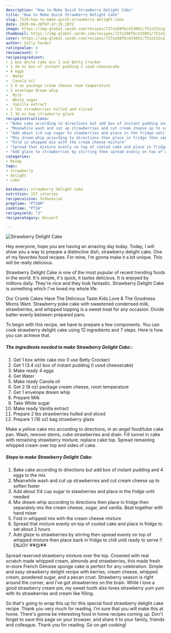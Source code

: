 ```yaml
---
description: "How to Make Quick Strawberry Delight Cake"
title: "How to Make Quick Strawberry Delight Cake"
slug: 7239-how-to-make-quick-strawberry-delight-cake
date: 2020-04-28T07:47:29.207Z
image: https://img-global.cpcdn.com/recipes/727a188fbc433061/751x532cq70/strawberry-delight-cake-recipe-main-photo.jpg
thumbnail: https://img-global.cpcdn.com/recipes/727a188fbc433061/751x532cq70/strawberry-delight-cake-recipe-main-photo.jpg
cover: https://img-global.cpcdn.com/recipes/727a188fbc433061/751x532cq70/strawberry-delight-cake-recipe-main-photo.jpg
author: Sally Farmer
ratingvalue: 4
reviewcount: 5
recipeingredient:
- 1 box white cake mix I use Betty Crocker
- 1 34 oz box of instant pudding I used cheesecake
- 4 eggs
-  Water
-  Canola oil
- 2 8 oz package cream cheese room temperature
- 1 envelope dream whip
-  Milk
-  White sugar
-  Vanilla extract
- 2 lbs strawberries hulled and sliced
- 1 16 oz bag strawberry glaze
recipeinstructions:
- "Bake cake according to directions but add box of instant pudding and 4 eggs to the mix"
- "Meanwhile wash and cut up strawberries and cut cream cheese up to soften faster"
- "Add about 1/4 cup sugar to stawberries and place in the fridge until needed"
- "Mix dream whip according to directions then place in fridge then separately mix the cream cheese, sugar, and vanilla. Beat together with hand mixer"
- "Fold in whipped mix with the cream cheese mixture"
- "Spread that mixture evenly on top of cooled cake and place in fridge to set about 2 hours"
- "Add glaze to strawberries by stirring then spread evenly on top of whipped mixture then place back in fridge to chill until ready to serve !! ENJOY 💗💗😋💗💗"
categories:
- Resep
tags:
- strawberry
- delight
- cake

katakunci: strawberry delight cake
nutrition: 157 calories
recipecuisine: Indonesian
preptime: "PT38M"
cooktime: "PT1H"
recipeyield: "3"
recipecategory: Dessert

---
```



![Strawberry Delight Cake](https://img-global.cpcdn.com/recipes/727a188fbc433061/751x532cq70/strawberry-delight-cake-recipe-main-photo.jpg)

Hey everyone, hope you are having an amazing day today. Today, I will show you a way to prepare a distinctive dish, strawberry delight cake. One of my favorites food recipes. For mine, I'm gonna make it a bit unique. This will be really delicious.

Strawberry Delight Cake is one of the most popular of recent trending foods in the world. It's simple, it's quick, it tastes delicious. It is enjoyed by millions daily. They're nice and they look fantastic. Strawberry Delight Cake is something which I've loved my whole life.

Our Crumb Cakes Have The Delicious Taste Kids Love &amp; The Goodness Moms Want. Strawberry poke cake with sweetened condensed milk, strawberries, and whipped topping is a sweet treat for any occasion. Divide batter evenly between prepared pans.


To begin with this recipe, we have to prepare a few components. You can cook strawberry delight cake using 12 ingredients and 7 steps. Here is how you can achieve that.

##### The ingredients needed to make Strawberry Delight Cake::

1. Get 1 box white cake mix (I use Betty Crocker)
1. Get 1 (3.4 oz) box of instant pudding (I used cheesecake)
1. Make ready 4 eggs
1. Get  Water
1. Make ready  Canola oil
1. Get 2 (8 oz) package cream cheese, room temperature
1. Get 1 envelope dream whip
1. Prepare  Milk
1. Take  White sugar
1. Make ready  Vanilla extract
1. Prepare 2 lbs strawberries hulled and sliced
1. Prepare 1 (16 oz) bag strawberry glaze


Make a yellow cake mix according to directions, in an angel food/tube cake pan. Wash, remove stems, cube strawberries and drain. Fill tunnel in cake with remaining strawberry mixture; replace cake top. Spread remaining whipped cream over top and sides of cake. 

##### Steps to make Strawberry Delight Cake:

1. Bake cake according to directions but add box of instant pudding and 4 eggs to the mix
1. Meanwhile wash and cut up strawberries and cut cream cheese up to soften faster
1. Add about 1/4 cup sugar to stawberries and place in the fridge until needed
1. Mix dream whip according to directions then place in fridge then separately mix the cream cheese, sugar, and vanilla. Beat together with hand mixer
1. Fold in whipped mix with the cream cheese mixture
1. Spread that mixture evenly on top of cooled cake and place in fridge to set about 2 hours
1. Add glaze to strawberries by stirring then spread evenly on top of whipped mixture then place back in fridge to chill until ready to serve !! ENJOY 💗💗😋💗💗


Spread reserved strawberry mixture over the top. Crowned with real scratch made whipped cream, almonds and strawberries, this made fresh in-store French Génoise sponge cake is perfect for any celebration. Simple and easy strawberry delight recipe with berries, cream cheese, whipped cream, powdered sugar, and a pecan crust. Strawberry season is right around the corner, and I&#39;ve got strawberries on the brain. While I love a good strawberry cream pie, my sweet tooth also loves strawberry yum yum with its strawberries and cream like filling. 

So that's going to wrap this up for this special food strawberry delight cake recipe. Thank you very much for reading. I'm sure that you will make this at home. There's gonna be interesting food in home recipes coming up. Don't forget to save this page on your browser, and share it to your family, friends and colleague. Thank you for reading. Go on get cooking!
